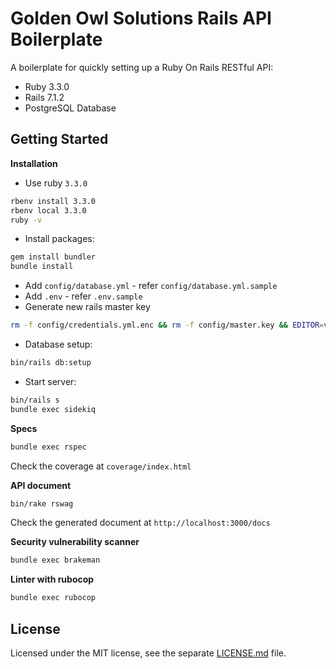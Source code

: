 # Golden Owl Solutions Rails API Boilerplate

A boilerplate for quickly setting up a Ruby On Rails RESTful API:

- Ruby 3.3.0
- Rails 7.1.2
- PostgreSQL Database

## Getting Started

**Installation**

- Use ruby `3.3.0`
```bash
rbenv install 3.3.0
rbenv local 3.3.0
ruby -v
```
- Install packages:
```bash
gem install bundler
bundle install
```
- Add `config/database.yml` - refer `config/database.yml.sample`
- Add `.env` - refer `.env.sample`
- Generate new rails master key
```bash
rm -f config/credentials.yml.enc && rm -f config/master.key && EDITOR=vim bin/rails credentials:edit
```
- Database setup:
```bash
bin/rails db:setup
```
- Start server:
```bash
bin/rails s
bundle exec sidekiq
```

**Specs**

```bash
bundle exec rspec
```

Check the coverage at `coverage/index.html`

**API document**

```bash
bin/rake rswag
```

Check the generated document at `http://localhost:3000/docs`

**Security vulnerability scanner**

```bash
bundle exec brakeman
```

**Linter with rubocop**

```bash
bundle exec rubocop
```

## License

Licensed under the MIT license, see the separate [LICENSE.md](./LICENSE.md) file.
